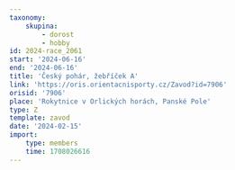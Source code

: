 ```yaml
---
taxonomy:
    skupina:
        - dorost
        - hobby
id: 2024-race_2061
start: '2024-06-16'
end: '2024-06-16'
title: 'Český pohár, žebříček A'
link: 'https://oris.orientacnisporty.cz/Zavod?id=7906'
orisid: '7906'
place: 'Rokytnice v Orlických horách, Panské Pole'
type: Z
template: zavod
date: '2024-02-15'
import:
    type: members
    time: 1708026616
---
```


